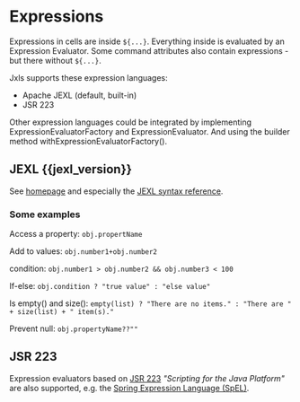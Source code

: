 # Expressions

Expressions in cells are inside `${...}`. Everything inside is evaluated by an Expression Evaluator.
Some command attributes also contain expressions - but there without `${...}`.

Jxls supports these expression languages:

- Apache JEXL (default, built-in)
- JSR 223

Other expression languages could be integrated by implementing ExpressionEvaluatorFactory and ExpressionEvaluator.
And using the builder method withExpressionEvaluatorFactory().

## JEXL {{jexl_version}}

See [homepage](https://commons.apache.org/proper/commons-jexl/index.html) and especially the
[JEXL syntax reference](https://commons.apache.org/proper/commons-jexl/reference/syntax.html).

### Some examples

Access a property: `obj.propertName`

Add to values: `obj.number1+obj.number2`

condition: `obj.number1 > obj.number2 && obj.number3 < 100`

If-else: `obj.condition ? "true value" : "else value"`

Is empty() and size(): `empty(list) ? "There are no items." : "There are " + size(list) + " item(s)."`

Prevent null: `obj.propertyName??""`

## JSR 223

Expression evaluators based on [JSR 223](https://www.jcp.org/en/jsr/detail?id=223) *"Scripting for the Java Platform"* are also supported,
e.g. the [Spring Expression Language (SpEL)](https://docs.spring.io/spring-framework/reference/core/expressions.html).
